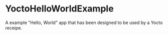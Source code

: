 # YoctoHelloWorldExample
A example "Hello, World" app that has been designed to be used by a Yocto receipe.
